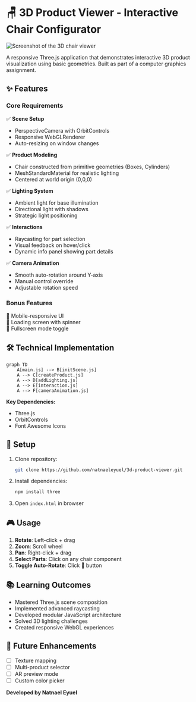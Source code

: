 
# 🪑 3D Product Viewer - Interactive Chair Configurator

![Screenshot of the 3D chair viewer](![image](https://github.com/user-attachments/assets/56de5b3d-4a31-4c8f-aa8d-5062c37c917e)
)

A responsive Three.js application that demonstrates interactive 3D product visualization using basic geometries. Built as part of a computer graphics assignment.

## ✨ Features

### Core Requirements
✅ **Scene Setup**  
- PerspectiveCamera with OrbitControls  
- Responsive WebGLRenderer  
- Auto-resizing on window changes  

✅ **Product Modeling**  
- Chair constructed from primitive geometries (Boxes, Cylinders)  
- MeshStandardMaterial for realistic lighting  
- Centered at world origin (0,0,0)  

✅ **Lighting System**  
- Ambient light for base illumination  
- Directional light with shadows  
- Strategic light positioning  

✅ **Interactions**  
- Raycasting for part selection  
- Visual feedback on hover/click  
- Dynamic info panel showing part details  

✅ **Camera Animation**  
- Smooth auto-rotation around Y-axis  
- Manual control override  
- Adjustable rotation speed  

### Bonus Features
🔹 Mobile-responsive UI  
🔹 Loading screen with spinner  
🔹 Fullscreen mode toggle  

## 🛠️ Technical Implementation

```mermaid
graph TD
    A[main.js] --> B[initScene.js]
    A --> C[createProduct.js]
    A --> D[addLighting.js]
    A --> E[interaction.js]
    A --> F[cameraAnimation.js]
```

**Key Dependencies:**
- Three.js
- OrbitControls
- Font Awesome Icons

## 🚀 Setup

1. Clone repository:
   ```bash
   git clone https://github.com/natnaeleyuel/3d-product-viewer.git
   ```
2. Install dependencies:
   ```bash
   npm install three
   ```
3. Open `index.html` in browser

## 🎮 Usage

1. **Rotate**: Left-click + drag  
2. **Zoom**: Scroll wheel  
3. **Pan**: Right-click + drag  
4. **Select Parts**: Click on any chair component  
5. **Toggle Auto-Rotate**: Click 🔄 button  

## 📚 Learning Outcomes

- Mastered Three.js scene composition
- Implemented advanced raycasting
- Developed modular JavaScript architecture
- Solved 3D lighting challenges
- Created responsive WebGL experiences

## 🌟 Future Enhancements

- [ ] Texture mapping
- [ ] Multi-product selector
- [ ] AR preview mode
- [ ] Custom color picker

**Developed by Natnael Eyuel**  
